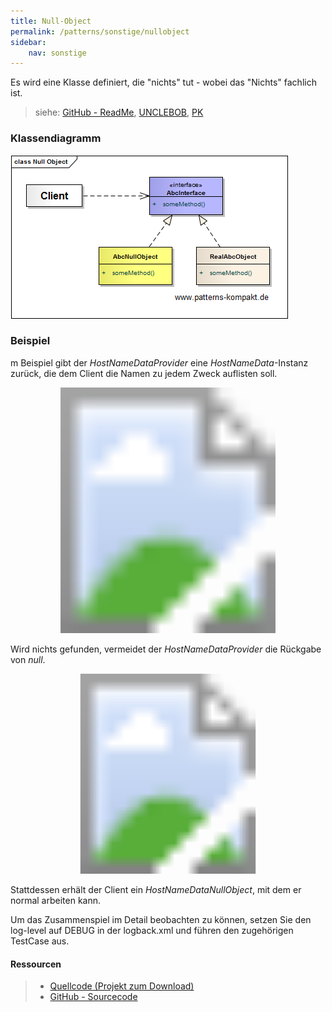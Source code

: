 ```yaml
---
title: Null-Object
permalink: /patterns/sonstige/nullobject
sidebar:
    nav: sonstige
---
```


Es wird eine Klasse definiert, die "nichts" tut - wobei das "Nichts" fachlich ist.

> siehe: [GitHub - ReadMe](https://github.com/KarlEilebrecht/patterns-kompakt-code/blob/main/src/test/java/de/calamanari/pk/nullobject/README.md), [UNCLEBOB](/literature#unclebob), [PK](/literature#pk)

### Klassendiagramm

![](/images/patterns/nullobject/null_object_cn.png)

### Beispiel

m Beispiel gibt der *HostNameDataProvider* eine *HostNameData*-Instanz zurück, die dem Client die Namen zu jedem Zweck auflisten soll.

<svg version="1.1" xmlns="http://www.w3.org/2000/svg" xmlns:xlink="http://www.w3.org/1999/xlink" viewBox="0 0 586 457">
<image width="586" height="457" xlink:href="/images/patterns/nullobject/null_object_cx.png"></image> <a xlink:href="https://github.com/KarlEilebrecht/patterns-kompakt-code/blob/main/src/main/java/de/calamanari/pk/nullobject/HostNameDataProvider.java">
<rect x="182" y="340" fill="#fff" opacity="0" width="240" height="69"></rect>
</a><a xlink:href="https://github.com/KarlEilebrecht/patterns-kompakt-code/blob/main/src/main/java/de/calamanari/pk/nullobject/ConcreteHostNameData.java">
<rect x="388" y="173" fill="#fff" opacity="0" width="171" height="90"></rect>
</a><a xlink:href="https://github.com/KarlEilebrecht/patterns-kompakt-code/blob/main/src/main/java/de/calamanari/pk/nullobject/HostNameDataNullObject.java">
<rect x="182" y="173" fill="#fff" opacity="0" width="171" height="90"></rect>
</a><a xlink:href="https://github.com/KarlEilebrecht/patterns-kompakt-code/blob/main/src/main/java/de/calamanari/pk/nullobject/HostNameData.java">
<rect x="289" y="35" fill="#fff" opacity="0" width="172" height="89"></rect>
</a>
</svg>

Wird nichts gefunden, vermeidet der *HostNameDataProvider* die Rückgabe von *null*.

<svg version="1.1" xmlns="http://www.w3.org/2000/svg" xmlns:xlink="http://www.w3.org/1999/xlink" viewBox="0 0 700 445">
<image width="700" height="445" xlink:href="/images/patterns/nullobject/null_object_dx.png"></image> <a xlink:href="https://github.com/KarlEilebrecht/patterns-kompakt-code/blob/main/src/main/java/de/calamanari/pk/nullobject/HostNameDataProvider.java">
<rect x="192" y="0" fill="#fff" opacity="0" width="131" height="445"></rect>
</a><a xlink:href="https://github.com/KarlEilebrecht/patterns-kompakt-code/blob/main/src/main/java/de/calamanari/pk/nullobject/ConcreteHostNameData.java">
<rect x="370" y="0" fill="#fff" opacity="0" width="124" height="445"></rect>
</a><a xlink:href="https://github.com/KarlEilebrecht/patterns-kompakt-code/blob/main/src/main/java/de/calamanari/pk/nullobject/HostNameDataNullObject.java">
<rect x="537" y="3" fill="#fff" opacity="0" width="138" height="442"></rect>
</a>
</svg>

Stattdessen erhält der Client ein *HostNameDataNullObject*, mit dem er normal arbeiten kann.

Um das Zusammenspiel im Detail beobachten zu können, setzen Sie den log-level auf DEBUG in der logback.xml und führen den zugehörigen TestCase aus.

#### Ressourcen

> * [Quellcode (Projekt zum Download)](/patterns#codebeispiele)
> * [GitHub - Sourcecode](https://github.com/KarlEilebrecht/patterns-kompakt-code/blob/main/src/main/java/de/calamanari/pk/nullobject)